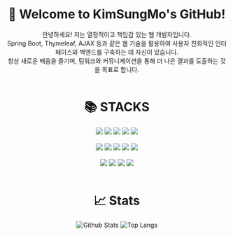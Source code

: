 <!--
**kimsungmo0108/kimsungmo0108** is a ✨ _special_ ✨ repository because its `README.md` (this file) appears on your GitHub profile.

Here are some ideas to get you started:

- 🔭 I’m currently working on ...
- 🌱 I’m currently learning ...
- 👯 I’m looking to collaborate on ...
- 🤔 I’m looking for help with ...
- 💬 Ask me about ...
- 📫 How to reach me: ...
- 😄 Pronouns: ...
- ⚡ Fun fact: ...
-->

<h1 align=center>👋 Welcome to KimSungMo's GitHub!</h1>
<div align=center>
안녕하세요! 저는 열정적이고 책임감 있는 웹 개발자입니다. 
<br>
Spring Boot, Thymeleaf, AJAX 등과 같은 웹 기술을 활용하여 사용자 친화적인 인터페이스와 백엔드를 구축하는 데 자신이 있습니다.
<br>
항상 새로운 배움을 즐기며, 팀워크와 커뮤니케이션을 통해 더 나은 결과를 도출하는 것을 목표로 합니다.
</div>
<br>

<div align=center><h1>📚 STACKS</h1></div>
<div align=center> 
  <img src="https://img.shields.io/badge/html5-E34F26?style=for-the-badge&logo=html5&logoColor=white"> 
  <img src="https://img.shields.io/badge/css-1572B6?style=for-the-badge&logo=css3&logoColor=white"> 
  <img src="https://img.shields.io/badge/javascript-F7DF1E?style=for-the-badge&logo=javascript&logoColor=black"> 
  <img src="https://img.shields.io/badge/jquery-0769AD?style=for-the-badge&logo=jquery&logoColor=white">
  <img src="https://img.shields.io/badge/jpa-59666C?style=for-the-badge&logo=jpa&logoColor=white">
  <br>
  <br>

  <img src="https://img.shields.io/badge/java-007396?style=for-the-badge&logo=java&logoColor=white"> 
  <img src="https://img.shields.io/badge/mysql-4479A1?style=for-the-badge&logo=mysql&logoColor=white"> 
  <img src="https://img.shields.io/badge/bootstrap-7952B3?style=for-the-badge&logo=bootstrap&logoColor=white">
  <img src="https://img.shields.io/badge/thymeleaf-005F0F?style=for-the-badge&logo=thymeleaf&logoColor=white">
  <img src="https://img.shields.io/badge/mybatis-DD282E?style=for-the-badge&logo=mybatis&logoColor=white">
  <br>
  <br>

  <img src="https://img.shields.io/badge/linux-FCC624?style=for-the-badge&logo=linux&logoColor=black"> 
  <img src="https://img.shields.io/badge/springboot-6DB33F?style=for-the-badge&logo=springboot&logoColor=white">
  <img src="https://img.shields.io/badge/naver cloud service-03C75A?style=for-the-badge&logo=naver&logoColor=white">
  <img src="https://img.shields.io/badge/github-181717?style=for-the-badge&logo=github&logoColor=white">
  <br>
</div>

<br>
<div align=center><h1>📈 Stats</h1></div>
<div align=center> 
  
  ![Github Stats](https://github-readme-stats.vercel.app/api?username=kimsungmo0108&show_icons=true)
  ![Top Langs](https://github-readme-stats.vercel.app/api/top-langs/?username=kimsungmo0108&layout=compact)
  
</div>
